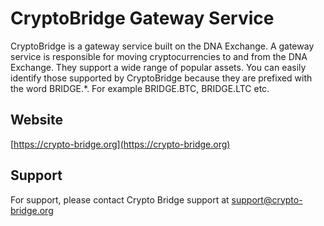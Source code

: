 # CryptoBridge Gateway Service

CryptoBridge is a gateway service built on the DNA Exchange. A gateway service is responsible for moving cryptocurrencies to and from the DNA Exchange. They support a wide range of popular assets. You can easily identify those supported by CryptoBridge because they are prefixed with the word BRIDGE.*. For example BRIDGE.BTC, BRIDGE.LTC etc.

## Website
[https://crypto-bridge.org](https://crypto-bridge.org)

## Support
For support, please contact Crypto Bridge support at support@crypto-bridge.org